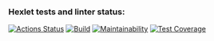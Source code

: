 ### Hexlet tests and linter status:
[![Actions Status](https://github.com/DireElf/java-project-73/workflows/hexlet-check/badge.svg)](https://github.com/DireElf/java-project-73/actions)
[![Build](https://github.com/DireElf/java-project-73/actions/workflows/build.yml/badge.svg)](https://github.com/DireElf/java-project-73/actions/workflows/build.yml)
[![Maintainability](https://api.codeclimate.com/v1/badges/d766a928abb1889d3c9a/maintainability)](https://codeclimate.com/github/DireElf/java-project-73/maintainability)
[![Test Coverage](https://api.codeclimate.com/v1/badges/d766a928abb1889d3c9a/test_coverage)](https://codeclimate.com/github/DireElf/java-project-73/test_coverage)
